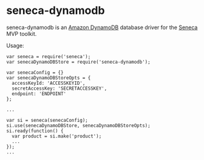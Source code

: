 seneca-dynamodb
===============

seneca-dynamodb is an [Amazon DynamoDB][dynamodb] database driver for the [Seneca][seneca] MVP toolkit.

Usage:

    var seneca = require('seneca');
    var senecaDynamoDBStore = require('seneca-dynamodb');

    var senecaConfig = {}
    var senecaDynamoDBStoreOpts = {
      accessKeyId: 'ACCESSKEYID',
      secretAccessKey: 'SECRETACCESSKEY',
      endpoint: 'ENDPOINT'
    };

    ...

    var si = seneca(senecaConfig);
    si.use(senecaDynamoDBStore, senecaDynamoDBStoreOpts);
    si.ready(function() {
      var product = si.make('product');
      ...
    });
    ...

[dynamodb]: http://aws.amazon.com/dynamodb
[seneca]: http://senecajs.org/
